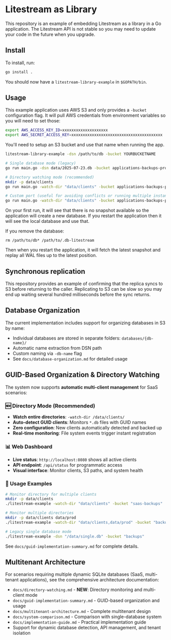Litestream as Library
=====================

This repository is an example of embedding Litestream as a library in a Go
application. The Litestream API is not stable so you may need to update your
code in the future when you upgrade.


## Install

To install, run:

```sh
go install .
```

You should now have a `litestream-library-example` in `$GOPATH/bin`.


## Usage

This example application uses AWS S3 and only provides a `-bucket` configuration
flag. It will pull AWS credentials from environment variables so you will need
to set those:

```sh
export AWS_ACCESS_KEY_ID=xxxxxxxxxxxxxxxxxxxx
export AWS_SECRET_ACCESS_KEY=xxxxxxxxxxxxxxxxxxxxxxxxxxxxxxxxxxxxxxxx
```

You'll need to setup an S3 bucket and use that name when running the app.

```sh
litestream-library-example -dsn /path/to/db -bucket YOURBUCKETNAME
```

  ```sh
  # Single database mode (legacy)
  go run main.go -dsn data/2025-07-23.db -bucket applications-backups-prod
  
  # Directory watching mode (recommended)
  mkdir -p data/clients
  go run main.go -watch-dir "data/clients" -bucket applications-backups-prod
  
  # Custom port (useful for avoiding conflicts or running multiple instances)
  go run main.go -watch-dir "data/clients" -bucket applications-backups-prod -port 9090
  ```

On your first run, it will see that there is no snapshot available so the
application will create a new database. If you restart the application then
it will see the local database and use that.

If you remove the database:

```
rm /path/to/db* /path/to/.db-litestream
```

Then when you restart the application, it will fetch the latest snapshot and
replay all WAL files up to the latest position.


## Synchronous replication

This repository provides an example of confirming that the replica syncs to S3
before returning to the caller. Replicating to S3 can be slow so you may end 
up waiting several hundred milliseconds before the sync returns.

## Database Organization

The current implementation includes support for organizing databases in S3 by name:

- Individual databases are stored in separate folders: `databases/{db-name}/`
- Automatic name extraction from DSN path
- Custom naming via `-db-name` flag
- See `docs/database-organization.md` for detailed usage

## GUID-Based Organization & Directory Watching

The system now supports **automatic multi-client management** for SaaS scenarios:

### **🆕 Directory Mode (Recommended)**
- **Watch entire directories**: `-watch-dir /data/clients/`
- **Auto-detect GUID clients**: Monitors `*.db` files with GUID names
- **Zero configuration**: New clients automatically detected and backed up
- **Real-time monitoring**: File system events trigger instant registration

### **📊 Web Dashboard**
- **Live status**: `http://localhost:8080` shows all active clients
- **API endpoint**: `/api/status` for programmatic access
- **Visual interface**: Monitor clients, S3 paths, and system health

### **🔄 Usage Examples**
```bash
# Monitor directory for multiple clients
mkdir -p data/clients
./litestream-example -watch-dir "data/clients" -bucket "saas-backups"

# Monitor multiple directories  
mkdir -p data/clients data/prod
./litestream-example -watch-dir "data/clients,data/prod" -bucket "backups"

# Legacy single database mode
./litestream-example -dsn "/data/single.db" -bucket "backups"
```

See `docs/guid-implementation-summary.md` for complete details.

## Multitenant Architecture

For scenarios requiring multiple dynamic SQLite databases (SaaS, multi-tenant applications), see the comprehensive architecture documentation:

- `docs/directory-watching.md` - **NEW**: Directory monitoring and multi-client mode
- `docs/guid-implementation-summary.md` - GUID-based organization and usage
- `docs/multitenant-architecture.md` - Complete multitenant design  
- `docs/system-comparison.md` - Comparison with single-database system
- `docs/implementation-guide.md` - Practical implementation guide
- Support for dynamic database detection, API management, and tenant isolation

